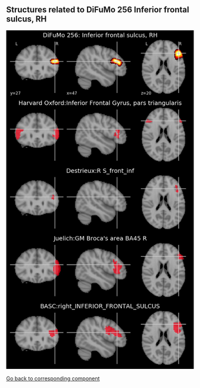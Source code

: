 


## Structures related to DiFuMo 256 Inferior frontal sulcus, RH

![4](4.jpg "Structures related to DiFuMo 256 Inferior frontal sulcus, RH")

[Go back to corresponding component](https://parietal-inria.github.io/DiFuMo/256/html/4.html)